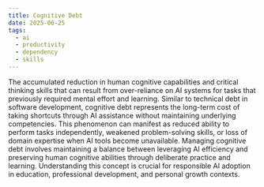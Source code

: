 ```yaml
---
title: Cognitive Debt
date: 2025-06-25
tags:
  - ai
  - productivity
  - dependency
  - skills
---
```


The accumulated reduction in human cognitive capabilities and critical thinking skills that can result from over-reliance on AI systems for tasks that previously required mental effort and learning. Similar to technical debt in software development, cognitive debt represents the long-term cost of taking shortcuts through AI assistance without maintaining underlying competencies. This phenomenon can manifest as reduced ability to perform tasks independently, weakened problem-solving skills, or loss of domain expertise when AI tools become unavailable. Managing cognitive debt involves maintaining a balance between leveraging AI efficiency and preserving human cognitive abilities through deliberate practice and learning. Understanding this concept is crucial for responsible AI adoption in education, professional development, and personal growth contexts.
